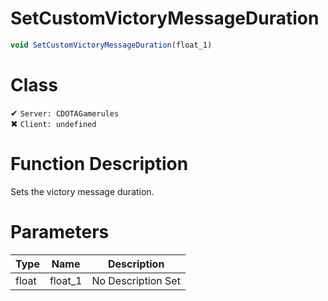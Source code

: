 # SetCustomVictoryMessageDuration
```js
void SetCustomVictoryMessageDuration(float_1)
```
# Class
✔ `Server: CDOTAGamerules`  
✖ `Client: undefined`  

# Function Description
Sets the victory message duration.
# Parameters
Type|Name|Description
--|--|--
float|float_1|No Description Set
